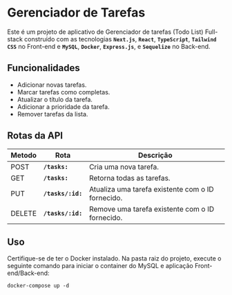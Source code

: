 # Gerenciador de Tarefas 
Este é um projeto de aplicativo de Gerenciador de tarefas (Todo List) Full-stack construído com as tecnologias **`Next.js`**, **`React`**, **`TypeScript`**, **`Tailwind CSS`** no Front-end e **`MySQL`**, **`Docker`**, **`Express.js`**, e **`Sequelize`** no Back-end.

## Funcionalidades
- Adicionar novas tarefas.
- Marcar tarefas como completas.
- Atualizar o título da tarefa.
- Adicionar a prioridade da tarefa.
- Remover tarefas da lista.

## Rotas da API
|Metodo|Rota| Descrição |
|---|---|---|
| POST | **`/tasks:`**| Cria uma nova tarefa.
| GET | **`/tasks:`**| Retorna todas as tarefas.
| PUT | **`/tasks/:id:`** |Atualiza uma tarefa existente com o ID fornecido.
| DELETE | **`/tasks/:id:`**| Remove uma tarefa existente com o ID fornecido.

## Uso
Certifique-se de ter o Docker instalado. Na pasta raiz do projeto, execute o seguinte comando para iniciar o container do MySQL e aplicação Front-end/Back-end:

      
    docker-compose up -d 
     
